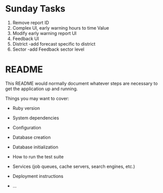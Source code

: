 # Sunday Tasks 
1. Remove report ID
2. Complex UI, early warning hours to time Value
3. Modify early warning report UI 
4. Feedback UI
5. District -add forecast specific to district
6. Sector -add Feedback sector level


# README

This README would normally document whatever steps are necessary to get the
application up and running.

Things you may want to cover:

* Ruby version

* System dependencies

* Configuration

* Database creation

* Database initialization

* How to run the test suite

* Services (job queues, cache servers, search engines, etc.)

* Deployment instructions

* ...
